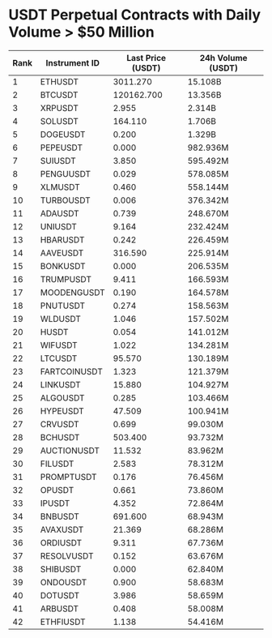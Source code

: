 # USDT Perpetual Contracts with Daily Volume > $50 Million

| Rank | Instrument ID | Last Price (USDT) | 24h Volume (USDT) |
|------|---------------|-------------------|-------------------|
| 1 | ETHUSDT | 3011.270 | 15.108B |
| 2 | BTCUSDT | 120162.700 | 13.356B |
| 3 | XRPUSDT | 2.955 | 2.314B |
| 4 | SOLUSDT | 164.110 | 1.706B |
| 5 | DOGEUSDT | 0.200 | 1.329B |
| 6 | PEPEUSDT | 0.000 | 982.936M |
| 7 | SUIUSDT | 3.850 | 595.492M |
| 8 | PENGUUSDT | 0.029 | 578.085M |
| 9 | XLMUSDT | 0.460 | 558.144M |
| 10 | TURBOUSDT | 0.006 | 376.342M |
| 11 | ADAUSDT | 0.739 | 248.670M |
| 12 | UNIUSDT | 9.164 | 232.424M |
| 13 | HBARUSDT | 0.242 | 226.459M |
| 14 | AAVEUSDT | 316.590 | 225.914M |
| 15 | BONKUSDT | 0.000 | 206.535M |
| 16 | TRUMPUSDT | 9.411 | 166.593M |
| 17 | MOODENGUSDT | 0.190 | 164.578M |
| 18 | PNUTUSDT | 0.274 | 158.563M |
| 19 | WLDUSDT | 1.046 | 157.502M |
| 20 | HUSDT | 0.054 | 141.012M |
| 21 | WIFUSDT | 1.022 | 134.281M |
| 22 | LTCUSDT | 95.570 | 130.189M |
| 23 | FARTCOINUSDT | 1.323 | 121.379M |
| 24 | LINKUSDT | 15.880 | 104.927M |
| 25 | ALGOUSDT | 0.285 | 103.466M |
| 26 | HYPEUSDT | 47.509 | 100.941M |
| 27 | CRVUSDT | 0.699 | 99.030M |
| 28 | BCHUSDT | 503.400 | 93.732M |
| 29 | AUCTIONUSDT | 11.532 | 83.962M |
| 30 | FILUSDT | 2.583 | 78.312M |
| 31 | PROMPTUSDT | 0.176 | 76.456M |
| 32 | OPUSDT | 0.661 | 73.860M |
| 33 | IPUSDT | 4.352 | 72.864M |
| 34 | BNBUSDT | 691.600 | 68.943M |
| 35 | AVAXUSDT | 21.369 | 68.286M |
| 36 | ORDIUSDT | 9.311 | 67.736M |
| 37 | RESOLVUSDT | 0.152 | 63.676M |
| 38 | SHIBUSDT | 0.000 | 62.840M |
| 39 | ONDOUSDT | 0.900 | 58.683M |
| 40 | DOTUSDT | 3.986 | 58.659M |
| 41 | ARBUSDT | 0.408 | 58.008M |
| 42 | ETHFIUSDT | 1.138 | 54.416M |
